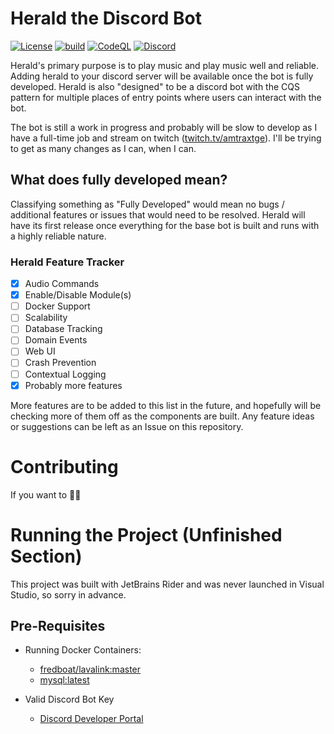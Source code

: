 ﻿# Herald the Discord Bot
[![License](https://img.shields.io/github/license/Anthony-Mariotti/Herald?label=License)](https://github.com/Anthony-Mariotti/Herald/blob/main/LICENSE)
[![build](https://github.com/Anthony-Mariotti/Herald/actions/workflows/build.yml/badge.svg?branch=main)](https://github.com/Anthony-Mariotti/Herald/actions/workflows/build.yml)
[![CodeQL](https://github.com/Anthony-Mariotti/Herald/actions/workflows/codeql-analysis.yml/badge.svg)](https://github.com/Anthony-Mariotti/Herald/actions/workflows/codeql-analysis.yml)
[![Discord](https://img.shields.io/discord/106210459287330816?color=7289da&label=Discord)](https://discord.gg/FFxaEQs)

Herald's primary purpose is to play music and play music well and reliable. 
Adding herald to your discord server will be available once the bot is fully 
developed. Herald is also "designed" to be a discord bot with the CQS pattern 
for multiple places of entry points where users can interact with the bot.

The bot is still a work in progress and probably will be slow to develop as I
have a full-time job and stream on twitch ([twitch.tv/amtraxtge](https://twitch.tv/amtraxtge)).
I'll be trying to get as many changes as I can, when I can.

## What does fully developed mean?

Classifying something as "Fully Developed" would mean no bugs / additional 
features or issues that would need to be resolved. Herald will have its first 
release once everything for the base bot is built and runs with a highly 
reliable nature.

### Herald Feature Tracker

- [x] Audio Commands
- [x] Enable/Disable Module(s)
- [ ] Docker Support
- [ ] Scalability
- [ ] Database Tracking
- [ ] Domain Events
- [ ] Web UI
- [ ] Crash Prevention
- [ ] Contextual Logging
- [x] Probably more features

More features are to be added to this list in the future, and hopefully will
be checking more of them off as the components are built. Any feature ideas or
suggestions can be left as an Issue on this repository.

# Contributing

If you want to 🤷‍♂️

# Running the Project (Unfinished Section)

This project was built with JetBrains Rider and was never launched in Visual
Studio, so sorry in advance.

## Pre-Requisites

- Running Docker Containers:
  - [fredboat/lavalink:master](https://hub.docker.com/r/fredboat/lavalink/)
  - [mysql:latest](https://hub.docker.com/_/mysql)


- Valid Discord Bot Key
  - [Discord Developer Portal](https://discord.com/developers)
